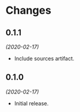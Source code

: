 # Changes

## 0.1.1

_(2020-02-17)_

* Include sources artifact.

## 0.1.0 

_(2020-02-17)_

* Initial release.
